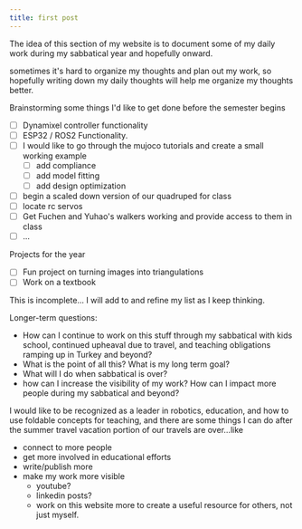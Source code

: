```yaml
---
title: first post
---
```


The idea of this section of my website is to document some of my daily work during my sabbatical year and hopefully onward.  

sometimes it's hard to organize my thoughts and plan out my work, so hopefully writing down my daily thoughts will help me organize my thoughts better.

Brainstorming some things I'd like to get done before the semester begins

* [ ] Dynamixel controller functionality
* [ ] ESP32 / ROS2 Functionality.
* [ ] I would like to go through the mujoco tutorials and create a small working example
  * [ ] add compliance
  * [ ] add model fitting
  * [ ] add design optimization
* [ ] begin a scaled down version of our quadruped for class
* [ ] locate rc servos
* [ ] Get Fuchen and Yuhao's walkers working and provide access to them in class
* [ ] ...

Projects for the year

* [ ] Fun project on turning images into triangulations
* [ ] Work on a textbook

This is incomplete... I will add to and refine my list as I keep thinking.

Longer-term questions:

* How can I continue to work on this stuff through my sabbatical with kids school, continued upheaval due to travel, and teaching obligations ramping up in Turkey and beyond?
* What is the point of all this?  What is my long term goal? 
* What will I do when sabbatical is over?
* how can I increase the visibility of my work?  How can I impact more people during my sabbatical and beyond?

I would like to be recognized as a leader in robotics, education, and how to use foldable concepts for teaching, and there are some things I can  do after the summer travel vacation portion of our travels are over...like

* connect to more people
* get more involved in educational efforts
* write/publish more
* make my work more visible
  * youtube?
  * linkedin posts?
  * work on this website more to create a useful resource for others, not just myself.

